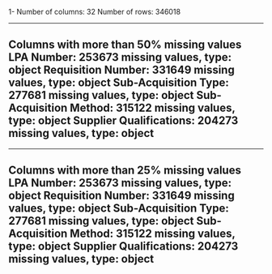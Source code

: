 1- Number of columns: 32 Number of rows: 346018

---
Columns with more than 50% missing values
LPA Number: 253673 missing values, type: object
Requisition Number: 331649 missing values, type: object
Sub-Acquisition Type: 277681 missing values, type: object
Sub-Acquisition Method: 315122 missing values, type: object
Supplier Qualifications: 204273 missing values, type: object
---
---
Columns with more than 25% missing values
LPA Number: 253673 missing values, type: object
Requisition Number: 331649 missing values, type: object
Sub-Acquisition Type: 277681 missing values, type: object
Sub-Acquisition Method: 315122 missing values, type: object
Supplier Qualifications: 204273 missing values, type: object
---
